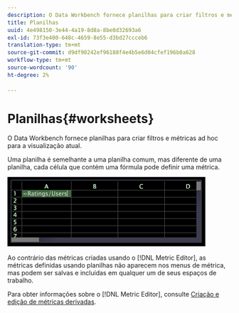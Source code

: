 ```yaml
---
description: O Data Workbench fornece planilhas para criar filtros e métricas ad hoc para a visualização atual.
title: Planilhas
uuid: 4e498150-3e44-4a19-8d8a-8be0d32693a6
exl-id: 73f3e400-648c-4659-8e55-d3bd27ccceb6
translation-type: tm+mt
source-git-commit: d9df90242ef96188f4e4b5e6d04cfef196b0a628
workflow-type: tm+mt
source-wordcount: '90'
ht-degree: 2%

---
```


# Planilhas{#worksheets}

O Data Workbench fornece planilhas para criar filtros e métricas ad hoc para a visualização atual.

Uma planilha é semelhante a uma planilha comum, mas diferente de uma planilha, cada célula que contém uma fórmula pode definir uma métrica.

![](assets/vis_Worksheet_TextAndFormula.png)

Ao contrário das métricas criadas usando o [!DNL Metric Editor], as métricas definidas usando planilhas não aparecem nos menus de métrica, mas podem ser salvas e incluídas em qualquer um de seus espaços de trabalho.

Para obter informações sobre o [!DNL Metric Editor], consulte [Criação e edição de métricas derivadas](../../../../home/c-get-started/c-admin-intrf/c-prof-mgr/c-drvd-mtrcs.md#concept-e41723b342a849309874b26232224a40).
